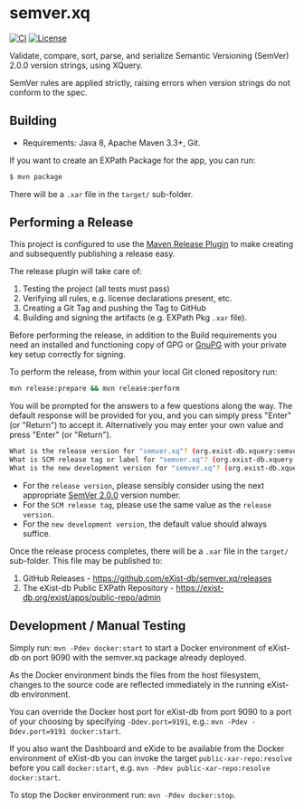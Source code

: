 # semver.xq

[![CI](https://github.com/eXist-db/semver.xq/workflows/CI/badge.svg)](https://github.com/eXist-db/semver.xq/actions?query=workflow%3ACI)
[![License](https://img.shields.io/badge/license-BSD%203%20Clause-blue.svg)](http://opensource.org/licenses/BSD-3-Clause)

Validate, compare, sort, parse, and serialize Semantic Versioning (SemVer) 2.0.0 version strings, using XQuery.

SemVer rules are applied strictly, raising errors when version strings do not conform to the spec. 

## Building
* Requirements: Java 8, Apache Maven 3.3+, Git.

If you want to create an EXPath Package for the app, you can run:

```bash
$ mvn package
```

There will be a `.xar` file in the `target/` sub-folder.

## Performing a Release

This project is configured to use the [Maven Release Plugin](https://maven.apache.org/maven-release/maven-release-plugin/)
to make creating and subsequently publishing a release easy.

The release plugin will take care of:
1. Testing the project (all tests must pass)
2. Verifying all rules, e.g. license declarations present, etc.
3. Creating a Git Tag and pushing the Tag to GitHub
4. Building and signing the artifacts (e.g. EXPath Pkg `.xar` file).

Before performing the release, in addition to the Build requirements you need an installed and functioning copy of GPG or [GnuPG](https://gnupg.org/) with your private key setup correctly for signing.

To perform the release, from within your local Git cloned repository run:

```bash
mvn release:prepare && mvn release:perform
```

You will be prompted for the answers to a few questions along the way. The default response will be provided for you, and you can simply press "Enter" (or "Return") to accept it. Alternatively you may enter your own value and press "Enter" (or "Return").
```bash
What is the release version for "semver.xq"? (org.exist-db.xquery:semver-xq) 2.3.1: : 2.4.0
What is SCM release tag or label for "semver.xq"? (org.exist-db.xquery:semver-xq) 2.4.0: :
What is the new development version for "semver.xq"? (org.exist-db.xquery:semver-xq) 2.4.1-SNAPSHOT: :
```

* For the `release version`, please sensibly consider using the next appropriate [SemVer 2.0.0](https://semver.org/) version number.
* For the `SCM release tag`, please use the same value as the `release version`.
* For the `new development version`, the default value should always suffice.

Once the release process completes, there will be a `.xar` file in the `target/` sub-folder. This file may be published to:
1. GitHub Releases - https://github.com/eXist-db/semver.xq/releases
2. The eXist-db Public EXPath Repository - https://exist-db.org/exist/apps/public-repo/admin

## Development / Manual Testing

Simply run: `mvn -Pdev docker:start` to start a Docker environment of eXist-db on port 9090
with the semver.xq package already deployed.

As the Docker environment binds the files from the host filesystem, changes to the source code
are reflected immediately in the running eXist-db environment.

You can override the Docker host port for eXist-db from port 9090 to a port of your choosing by
specifying `-Ddev.port=9191`, e.g.: `mvn -Pdev -Ddev.port=9191 docker:start`.

If you also want the Dashboard and eXide to be available from the Docker environment of eXist-db
you can invoke the target `public-xar-repo:resolve` before you call `docker:start`,
e.g. `mvn -Pdev public-xar-repo:resolve docker:start`.

To stop the Docker environment run: `mvn -Pdev docker:stop`.

